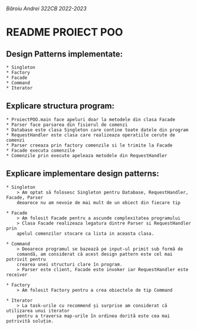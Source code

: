 *Băroiu Andrei 322CB 2022-2023*

# README PROIECT POO

## Design Patterns implementate:
    * Singleton
    * Factory
    * Facade
    * Command
    * Iterator

## Explicare structura program:
    * ProiectPOO.main face apeluri doar la metodele din clasa Facade
    * Parser face parsarea din fisierul de comenzi
    * Database este clasa Singleton care contine toate datele din program
    * RequestHandler este clasa care realizeaza operatiile cerute de comenzi
    * Parser creeaza prin factory comenzile si le trimite la Facade
    * Facade executa comenzile
    * Comenzile prin execute apeleaza metodele din RequestHandler


## Explicare implementare design patterns:
    * Singleton
        > Am optat să folosesc Singleton pentru Database, RequestHandler, Facade, Parser
        deoarece nu am nevoie de mai mult de un obiect din fiecare tip

    * Facade
        > Am folosit Facade pentru a ascunde complexitatea programului
        > Clasa Facade realizeaza legatura dintre Parser si RequestHandler prin
        apelul comenzilor stocare ca lista in aceasta clasa.

    * Command
        > Deoarece programul se bazează pe input-ul primit sub formă de
        comandă, am considerat că acest design pattern este cel mai potrivit pentru
        crearea unei structuri clare în program.
        > Parser este client, Facade este invoker iar RequestHandler este receiver

    * Factory
        > Am folosit Factory pentru a crea obiectele de tip Command

    * Iterator
        > La task-urile cu recommend și surprise am considerat că utilizarea unui iterator
        pentru a traversa map-urile în ordinea dorită este cea mai potrivită soluție.




